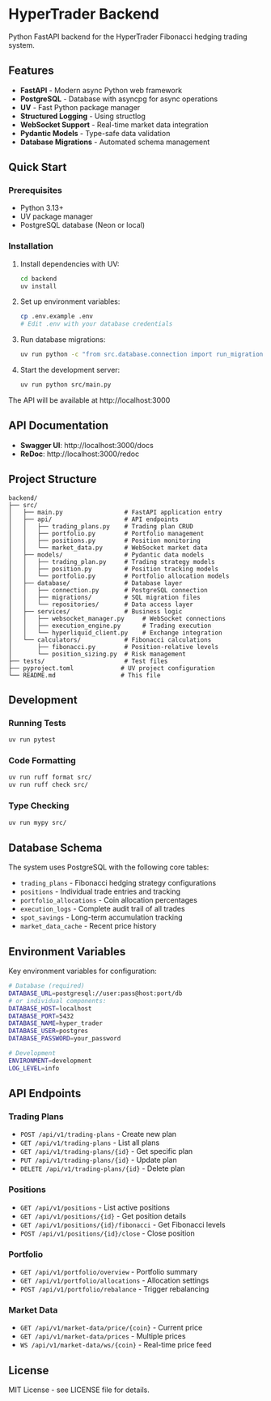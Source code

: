 # HyperTrader Backend

Python FastAPI backend for the HyperTrader Fibonacci hedging trading system.

## Features

- **FastAPI** - Modern async Python web framework
- **PostgreSQL** - Database with asyncpg for async operations
- **UV** - Fast Python package manager
- **Structured Logging** - Using structlog
- **WebSocket Support** - Real-time market data integration
- **Pydantic Models** - Type-safe data validation
- **Database Migrations** - Automated schema management

## Quick Start

### Prerequisites

- Python 3.13+
- UV package manager
- PostgreSQL database (Neon or local)

### Installation

1. Install dependencies with UV:
   ```bash
   cd backend
   uv install
   ```

2. Set up environment variables:
   ```bash
   cp .env.example .env
   # Edit .env with your database credentials
   ```

3. Run database migrations:
   ```bash
   uv run python -c "from src.database.connection import run_migrations; import asyncio; asyncio.run(run_migrations())"
   ```

4. Start the development server:
   ```bash
   uv run python src/main.py
   ```

The API will be available at http://localhost:3000

## API Documentation

- **Swagger UI**: http://localhost:3000/docs
- **ReDoc**: http://localhost:3000/redoc

## Project Structure

```
backend/
├── src/
│   ├── main.py                 # FastAPI application entry
│   ├── api/                    # API endpoints
│   │   ├── trading_plans.py    # Trading plan CRUD
│   │   ├── portfolio.py        # Portfolio management
│   │   ├── positions.py        # Position monitoring
│   │   └── market_data.py      # WebSocket market data
│   ├── models/                 # Pydantic data models
│   │   ├── trading_plan.py     # Trading strategy models
│   │   ├── position.py         # Position tracking models
│   │   └── portfolio.py        # Portfolio allocation models
│   ├── database/               # Database layer
│   │   ├── connection.py       # PostgreSQL connection
│   │   ├── migrations/         # SQL migration files
│   │   └── repositories/       # Data access layer
│   ├── services/               # Business logic
│   │   ├── websocket_manager.py     # WebSocket connections
│   │   ├── execution_engine.py      # Trading execution
│   │   └── hyperliquid_client.py    # Exchange integration
│   └── calculators/            # Fibonacci calculations
│       ├── fibonacci.py        # Position-relative levels
│       └── position_sizing.py  # Risk management
├── tests/                      # Test files
├── pyproject.toml             # UV project configuration
└── README.md                  # This file
```

## Development

### Running Tests

```bash
uv run pytest
```

### Code Formatting

```bash
uv run ruff format src/
uv run ruff check src/
```

### Type Checking

```bash
uv run mypy src/
```

## Database Schema

The system uses PostgreSQL with the following core tables:

- `trading_plans` - Fibonacci hedging strategy configurations
- `positions` - Individual trade entries and tracking
- `portfolio_allocations` - Coin allocation percentages
- `execution_logs` - Complete audit trail of all trades
- `spot_savings` - Long-term accumulation tracking
- `market_data_cache` - Recent price history

## Environment Variables

Key environment variables for configuration:

```bash
# Database (required)
DATABASE_URL=postgresql://user:pass@host:port/db
# or individual components:
DATABASE_HOST=localhost
DATABASE_PORT=5432
DATABASE_NAME=hyper_trader
DATABASE_USER=postgres
DATABASE_PASSWORD=your_password

# Development
ENVIRONMENT=development
LOG_LEVEL=info
```

## API Endpoints

### Trading Plans
- `POST /api/v1/trading-plans` - Create new plan
- `GET /api/v1/trading-plans` - List all plans
- `GET /api/v1/trading-plans/{id}` - Get specific plan
- `PUT /api/v1/trading-plans/{id}` - Update plan
- `DELETE /api/v1/trading-plans/{id}` - Delete plan

### Positions
- `GET /api/v1/positions` - List active positions
- `GET /api/v1/positions/{id}` - Get position details
- `GET /api/v1/positions/{id}/fibonacci` - Get Fibonacci levels
- `POST /api/v1/positions/{id}/close` - Close position

### Portfolio
- `GET /api/v1/portfolio/overview` - Portfolio summary
- `GET /api/v1/portfolio/allocations` - Allocation settings
- `POST /api/v1/portfolio/rebalance` - Trigger rebalancing

### Market Data
- `GET /api/v1/market-data/price/{coin}` - Current price
- `GET /api/v1/market-data/prices` - Multiple prices
- `WS /api/v1/market-data/ws/{coin}` - Real-time price feed

## License

MIT License - see LICENSE file for details.